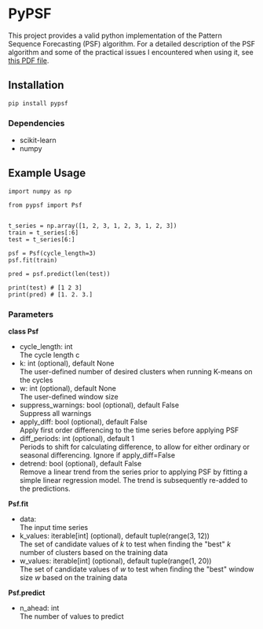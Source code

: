 # PyPSF
This project provides a valid python implementation of the Pattern Sequence Forecasting (PSF) algorithm. For a detailed description of the PSF algorithm and some of the practical issues I encountered when using it, see [this PDF file](https://github.com/mamei16/PyPSF/blob/9b6d395cf2b8288937e7b4bca7ee5752e2e1c435/psf_description.pdf).

## Installation

`pip install pypsf`

### Dependencies
- scikit-learn
- numpy

## Example Usage

```
import numpy as np

from pypsf import Psf


t_series = np.array([1, 2, 3, 1, 2, 3, 1, 2, 3])
train = t_series[:6]
test = t_series[6:]

psf = Psf(cycle_length=3)
psf.fit(train)

pred = psf.predict(len(test))

print(test) # [1 2 3]
print(pred) # [1. 2. 3.]
```

### Parameters

**class Psf**
- cycle_length: int  
    The cycle length c
- k: int (optional), default None    
    The user-defined number of desired clusters when running K-means on the cycles
- w: int (optional), default None    
    The user-defined window size
- suppress_warnings: bool (optional), default False  
    Suppress all warnings
- apply_diff: bool (optional), default False    
    Apply first order differencing to the time series before applying PSF
- diff_periods: int (optional), default 1  
    Periods to shift for calculating difference, to allow for either ordinary or seasonal differencing. Ignore if apply_diff=False
- detrend: bool (optional), default False  
    Remove a linear trend from the series prior to applying PSF by fitting a simple linear regression model.
    The trend is subsequently re-added to the predictions.

**Psf.fit**
- data:   
    The input time series
- k_values: iterable[int] (optional), default tuple(range(3, 12))  
  The set of candidate values of *k* to test when finding the "best" *k* number of clusters based on the training data
- w_values: iterable[int] (optional), default tuple(range(1, 20))  
  The set of candidate values of *w* to test when finding the "best" window size *w* based on the training data

**Psf.predict**
- n_ahead: int  
  The number of values to predict
 
    
